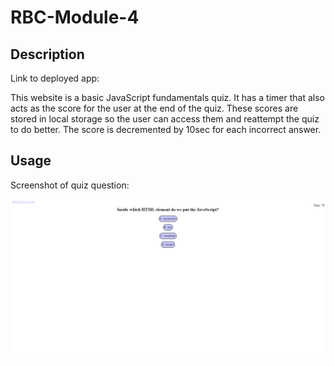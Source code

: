 # RBC-Module-4

## Description
Link to deployed app: 

This website is a basic JavaScript fundamentals quiz. It has a timer that also acts as the score for the user at the end of the quiz. These scores are stored in local storage so the user can access them and reattempt the quiz to do better. The score is decremented by 10sec for each incorrect answer.




## Usage
Screenshot of quiz question:

![Quiz Screenshot](assets/images/JSQuizScreenshot.png)

